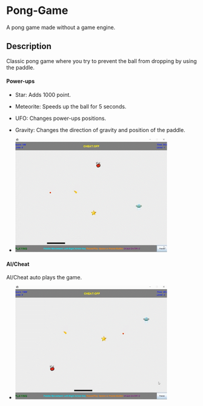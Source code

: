# Pong-Game
A pong game made without a game engine.

## Description

Classic pong game where you try to prevent the ball from dropping by using the paddle.

#### Power-ups

- Star: Adds 1000 point.
- Meteorite: Speeds up the ball for 5 seconds.
- UFO: Changes power-ups positions.
- Gravity: Changes the direction of gravity and position of the paddle.

- ![](https://github.com/Pika10/Pong-Game/blob/main/Gameplay.gif)

#### AI/Cheat
AI/Cheat auto plays the game.

- ![](https://github.com/Pika10/Pong-Game/blob/main/Cheat.gif) 

